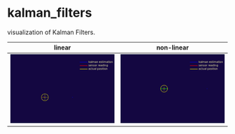 # kalman_filters
visualization of Kalman Filters.

linear  |   non-linear  
----- | -----
![kjdfliuse](kalman(linear).gif) | ![non linear kalman](kalman(non-linear).gif)

